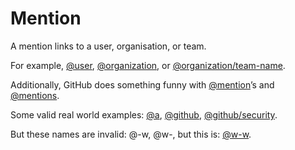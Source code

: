 # Mention

A mention links to a user, organisation, or team.

For example, [@user](https://github.com/user), [@organization](https://github.com/organization), or [@organization/team-name](https://github.com/organization/team-name).

Additionally, GitHub does something funny with [@mention](https://github.com/blog/821)’s and [@mentions](https://github.com/blog/821).

Some valid real world examples: [@a](https://github.com/a), [@github](https://github.com/github), [@github/security](https://github.com/github/security).

But these names are invalid: @-w, @w-, but this is: [@w-w](https://github.com/w-w).
